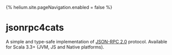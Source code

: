 {%
  helium.site.pageNavigation.enabled = false
%}
# jsonrpc4cats

A simple and type-safe implementation of [JSON-RPC 2.0](https://www.jsonrpc.org/specification) protocol.
Available for Scala 3.3+ (JVM, JS and Native platforms).
